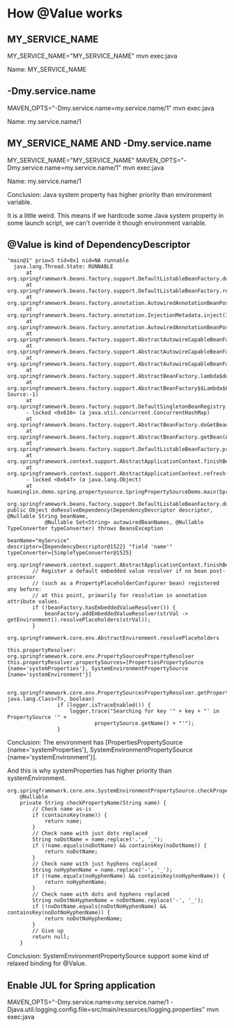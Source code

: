 # How @Value works

## MY_SERVICE_NAME

MY_SERVICE_NAME="MY_SERVICE_NAME" mvn exec:java

Name: MY_SERVICE_NAME


## -Dmy.service.name

MAVEN_OPTS="-Dmy.service.name=my.service.name/1" mvn exec:java

Name: my.service.name/1

## MY_SERVICE_NAME AND -Dmy.service.name

MY_SERVICE_NAME="MY_SERVICE_NAME" MAVEN_OPTS="-Dmy.service.name=my.service.name/1" mvn exec:java

Name: my.service.name/1

Conclusion: Java system property has higher priority than environment variable.

It is a little weird. This means if we hardcode some Java system property in some launch script, we can't override it though environment variable.

## @Value is kind of DependencyDescriptor

```
"main@1" prio=5 tid=0x1 nid=NA runnable
  java.lang.Thread.State: RUNNABLE
	  at org.springframework.beans.factory.support.DefaultListableBeanFactory.doResolveDependency(DefaultListableBeanFactory.java:1247)
	  at org.springframework.beans.factory.support.DefaultListableBeanFactory.resolveDependency(DefaultListableBeanFactory.java:1227)
	  at org.springframework.beans.factory.annotation.AutowiredAnnotationBeanPostProcessor$AutowiredFieldElement.inject(AutowiredAnnotationBeanPostProcessor.java:640)
	  at org.springframework.beans.factory.annotation.InjectionMetadata.inject(InjectionMetadata.java:130)
	  at org.springframework.beans.factory.annotation.AutowiredAnnotationBeanPostProcessor.postProcessProperties(AutowiredAnnotationBeanPostProcessor.java:399)
	  at org.springframework.beans.factory.support.AbstractAutowireCapableBeanFactory.populateBean(AbstractAutowireCapableBeanFactory.java:1420)
	  at org.springframework.beans.factory.support.AbstractAutowireCapableBeanFactory.doCreateBean(AbstractAutowireCapableBeanFactory.java:593)
	  at org.springframework.beans.factory.support.AbstractAutowireCapableBeanFactory.createBean(AbstractAutowireCapableBeanFactory.java:516)
	  at org.springframework.beans.factory.support.AbstractBeanFactory.lambda$doGetBean$0(AbstractBeanFactory.java:324)
	  at org.springframework.beans.factory.support.AbstractBeanFactory$$Lambda$62.710239027.getObject(Unknown Source:-1)
	  at org.springframework.beans.factory.support.DefaultSingletonBeanRegistry.getSingleton(DefaultSingletonBeanRegistry.java:234)
	  - locked <0x616> (a java.util.concurrent.ConcurrentHashMap)
	  at org.springframework.beans.factory.support.AbstractBeanFactory.doGetBean(AbstractBeanFactory.java:322)
	  at org.springframework.beans.factory.support.AbstractBeanFactory.getBean(AbstractBeanFactory.java:202)
	  at org.springframework.beans.factory.support.DefaultListableBeanFactory.preInstantiateSingletons(DefaultListableBeanFactory.java:897)
	  at org.springframework.context.support.AbstractApplicationContext.finishBeanFactoryInitialization(AbstractApplicationContext.java:879)
	  at org.springframework.context.support.AbstractApplicationContext.refresh(AbstractApplicationContext.java:551)
	  - locked <0x64f> (a java.lang.Object)
	  at huaminglin.demo.spring.propertysource.SpringPropertySourceDemo.main(SpringPropertySourceDemo.java:10)
```

```
org.springframework.beans.factory.support.DefaultListableBeanFactory.doResolveDependency
public Object doResolveDependency(DependencyDescriptor descriptor, @Nullable String beanName,
			@Nullable Set<String> autowiredBeanNames, @Nullable TypeConverter typeConverter) throws BeansException

beanName="myService"
descriptor={DependencyDescriptor@1522} "field 'name'"
typeConverter={SimpleTypeConverter@1525}
```

```
org.springframework.context.support.AbstractApplicationContext.finishBeanFactoryInitialization
		// Register a default embedded value resolver if no bean post-processor
		// (such as a PropertyPlaceholderConfigurer bean) registered any before:
		// at this point, primarily for resolution in annotation attribute values.
		if (!beanFactory.hasEmbeddedValueResolver()) {
			beanFactory.addEmbeddedValueResolver(strVal -> getEnvironment().resolvePlaceholders(strVal));
		}

org.springframework.core.env.AbstractEnvironment.resolvePlaceholders

this.propertyResolver: org.springframework.core.env.PropertySourcesPropertyResolver
this.propertyResolver.propertySources=[PropertiesPropertySource {name='systemProperties'}, SystemEnvironmentPropertySource {name='systemEnvironment'}]


org.springframework.core.env.PropertySourcesPropertyResolver.getProperty(java.lang.String, java.lang.Class<T>, boolean)
                if (logger.isTraceEnabled()) {
					logger.trace("Searching for key '" + key + "' in PropertySource '" +
							propertySource.getName() + "'");
				}
```

Conclusion: The environment has [PropertiesPropertySource {name='systemProperties'}, SystemEnvironmentPropertySource {name='systemEnvironment'}].

And this is why systemProperties has higher priority than systemEnvironment.

```
org.springframework.core.env.SystemEnvironmentPropertySource.checkPropertyName
	@Nullable
	private String checkPropertyName(String name) {
		// Check name as-is
		if (containsKey(name)) {
			return name;
		}
		// Check name with just dots replaced
		String noDotName = name.replace('.', '_');
		if (!name.equals(noDotName) && containsKey(noDotName)) {
			return noDotName;
		}
		// Check name with just hyphens replaced
		String noHyphenName = name.replace('-', '_');
		if (!name.equals(noHyphenName) && containsKey(noHyphenName)) {
			return noHyphenName;
		}
		// Check name with dots and hyphens replaced
		String noDotNoHyphenName = noDotName.replace('-', '_');
		if (!noDotName.equals(noDotNoHyphenName) && containsKey(noDotNoHyphenName)) {
			return noDotNoHyphenName;
		}
		// Give up
		return null;
	}
```

Conclusion: SystemEnvironmentPropertySource support some kind of relaxed binding for @Value.

## Enable JUL for Spring application

MAVEN_OPTS="-Dmy.service.name=my.service.name/1 -Djava.util.logging.config.file=src/main/resources/logging.properties" mvn exec:java
